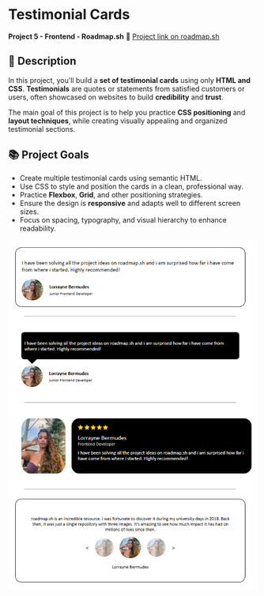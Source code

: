 
# Testimonial Cards

**Project 5 - Frontend - Roadmap.sh**
🔗 [Project link on roadmap.sh](https://roadmap.sh/projects/testimonial-cards)

## 📄 Description

In this project, you'll build a **set of testimonial cards** using only **HTML and CSS**.
**Testimonials** are quotes or statements from satisfied customers or users, often showcased on websites to build **credibility** and **trust**.

The main goal of this project is to help you practice **CSS positioning** and **layout techniques**, while creating visually appealing and organized testimonial sections.

## 📚 Project Goals

- Create multiple testimonial cards using semantic HTML.
- Use CSS to style and position the cards in a clean, professional way.
- Practice **Flexbox**, **Grid**, and other positioning strategies.
- Ensure the design is **responsive** and adapts well to different screen sizes.
- Focus on spacing, typography, and visual hierarchy to enhance readability.

![1754959195161](image/README/1754959195161.png)
